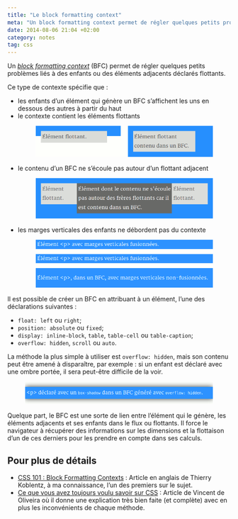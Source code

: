 ```yaml
---
title: "Le block formatting context"
meta: "Un block formatting context permet de régler quelques petits problèmes liés à des enfants ou des éléments adjacents déclarés flottants."
date: 2014-08-06 21:04 +02:00
category: notes
tag: css
---
```


Un <i lang="en">[block formatting context](http://www.w3.org/TR/CSS21/visuren.html#block-formatting)</i> (BFC) permet de régler quelques petits problèmes liés à des enfants ou des éléments adjacents déclarés flottants.


Ce type de contexte spécifie que&nbsp;:

<ul>
  <li>les enfants d’un élément qui génère un BFC s’affichent les uns en dessous des autres à partir du haut</li>
  <li>
    le contexte contient les éléments flottants
    <figure>
      <img src="/images/2014-08-06-contient-flottants.png" title="À droite, un bloc générant un BFC dont la hauteur tient compte de la hauteur du bloc flottant qu’il contient. À gauche, un bloc qui ne tient pas compte de cette hauteur." />
    </figure>
  </li>
  <li>
    le contenu d’un BFC ne s’écoule pas autour d’un flottant adjacent
    <figure>
      <img src="/images/2014-08-06-ecoulement-autour-flottants.png" title="Le BFC empêche l’écoulement du contenu (situé au centre) autour des flottants (situés sur les côtés)." />
    </figure>
  </li>
  <li>
    les marges verticales des enfants ne débordent pas du contexte
    <figure>
      <img src="/images/2014-08-06-fusion-marges.png" title="Le BFC contient les marges du paragraphe qu’il contient." />
    </figure>
  </li>
</ul>

Il est possible de créer un BFC en attribuant à un élément, l’une des déclarations suivantes&nbsp;:

- `float: left` ou `right`;
- `position: absolute` ou `fixed`;
- `display: inline-block`, `table`, `table-cell` ou `table-caption`;
- `overflow: hidden`, `scroll` ou `auto`.

La méthode la plus simple à utiliser est `overflow: hidden`, mais son contenu peut être amené à disparaître, par exemple&nbsp;: si un enfant est déclaré avec une ombre portée, il sera peut-être difficile de la voir.

<figure>
  <img src="/images/2014-08-06-debordements-caches.png" title="La méthode overflow cache l’ombre portée du paragraphe qu’il contient." />
</figure>

Quelque part, le BFC est une sorte de lien entre l’élément qui le génère, les éléments adjacents et ses enfants dans le flux ou flottants. Il force le navigateur à récupérer des informations sur les dimensions et la flottaison d’un de ces derniers pour les prendre en compte dans ses calculs.

## Pour plus de détails

- <span lang="en">[CSS 101&nbsp;: Block Formatting Contexts](http://www.yuiblog.com/blog/2010/05/19/css-101-block-formatting-contexts/)</span>&nbsp;: Article en anglais de Thierry Koblentz, à ma connaissance, l’un des premiers sur le sujet.
- [Ce que vous avez toujours voulu savoir sur CSS](http://iamvdo.me/blog/ce-que-vous-avez-toujours-voulu-savoir-sur-css#block-formatting-context)&nbsp;: Article de Vincent de Oliveira où il donne une explication très bien faite (et complète) avec en plus les inconvénients de chaque méthode.
